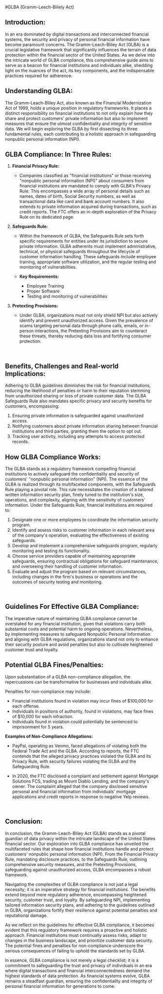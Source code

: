#GLBA (Gramm-Leech-Blilely Act)

## Introduction:

In an era dominated by digital transactions and interconnected financial systems, the security and privacy of personal financial information have become paramount concerns. The Gramm-Leach-Bliley Act (GLBA) is a crucial legislative framework that significantly influences the terrain of data protection within the financial sector of the United States. As we delve into the intricate world of GLBA compliance, this comprehensive guide aims to serve as a beacon for financial institutions and individuals alike, shedding light on the nuances of the act, its key components, and the indispensable practices required for adherence.
<br />


## Understanding GLBA:

The Gramm-Leach-Bliley Act, also known as the Financial Modernization Act of 1999, holds a unique position in regulatory frameworks. It places a distinct responsibility on financial institutions to not only explain how they share and protect customers' private information but also to implement measures that ensure the utmost confidentiality and integrity of sensitive data. We will begin exploring the GLBA by first dissecting its three fundamental rules, each contributing to a holistic approach in safeguarding nonpublic personal information (NPI).
<br />


## GLBA Compliance: In Three Rules:

1. **Financial Privacy Rule:**
    - Companies classified as "financial institutions" or those receiving "nonpublic personal information (NPI)" about consumers from financial institutions are mandated to comply with GLBA's Privacy Rule. This encompasses a wide array of personal details such as names, dates of birth, Social Security numbers, as well as transactional data like card and bank account numbers. It also extends to private information acquired during transactions, such as credit reports. The FTC offers an in-depth exploration of the Privacy Rule on its dedicated page.

2. **Safeguards Rule:**
    - Within the framework of GLBA, the Safeguards Rule sets forth specific requirements for entities under its jurisdiction to secure private information. GLBA adherents must implement administrative, technical, or physical safeguards throughout the lifecycle of customer information handling. These safeguards include employee training, appropriate software utilization, and the regular testing and monitoring of vulnerabilities.
   
    - **Key Requirements:**
        - Employee Training
        - Proper Software
        - Testing and monitoring of vulnerabilities

3. **Pretexting Provisions:**
    - Under GLBA, organizations must not only shield NPI but also actively identify and prevent unauthorized access. Given the prevalence of scams targeting personal data through phone calls, emails, or in-person interactions, the Pretexting Provisions aim to counteract these threats, thereby reducing data loss and fortifying consumer protection.
<br />
  
## Benefits, Challenges and Real-world Implications:

Adhering to GLBA guidelines diminishes the risk for financial institutions, reducing the likelihood of penalties or harm to their reputation stemming from unauthorized sharing or loss of private customer data. The GLBA Safeguards Rule also mandates specific privacy and security benefits for customers, encompassing:

1. Ensuring private information is safeguarded against unauthorized access.
2. Notifying customers about private information sharing between financial institutions and third parties, granting them the option to opt out.
3. Tracking user activity, including any attempts to access protected records.

## How GLBA Compliance Works:

The GLBA stands as a regulatory framework compelling financial institutions to actively safeguard the confidentiality and security of customers' "nonpublic personal information" (NPI). The essence of the GLBA is realized through its multifaceted components, with the Safeguards Rule playing a pivotal role. This rule necessitates the creation of a tailored written information security plan, finely tuned to the institution's size, operations, and complexity, aligning with the sensitivity of customers' information. Under the Safeguards Rule, financial institutions are required to:

1. Designate one or more employees to coordinate the information security program.
2. Identify and assess risks to customer information in each relevant area of the company's operation, evaluating the effectiveness of existing safeguards.
3. Develop and implement a comprehensive safeguards program, regularly monitoring and testing its functionality.
4. Choose service providers capable of maintaining appropriate safeguards, ensuring contractual obligations for safeguard maintenance, and overseeing their handling of customer information.
5. Evaluate and adjust the program based on relevant circumstances, including changes in the firm's business or operations and the outcomes of security testing and monitoring.
<br />

## Guidelines For Effective GLBA Compliance:

The imperative nature of maintaining GLBA compliance cannot be overstated for any financial institution, given that violations carry both substantial costs and potential harm to ongoing operations. Nevertheless, by implementing measures to safeguard Nonpublic Personal Information and aligning with GLBA regulations, organizations stand not only to enhance their security posture and avoid penalties but also to cultivate heightened customer trust and loyalty.
<br />


## Potential GLBA Fines/Penalties:

Upon substantiation of a GLBA non-compliance allegation, the repercussions can be transformative for businesses and individuals alike.

Penalties for non-compliance may include:

- Financial institutions found in violation may incur fines of $100,000 for each offense.
- Individuals in positions of authority, found in violations, may face fines of $10,000 for each infraction.
- Individuals found in violation could potentially be sentenced to imprisonment for 5 years.

**Examples of Non-Compliance Allegations:**
- PayPal, operating as Venmo, faced allegations of violating both the Federal Trade Act and the GLBA. According to reports, the FTC contends that the alleged privacy practices violated the GLBA and its Privacy Rule, with security failures violating the GLBA and the Safeguarding Rule.
  
- In 2020, the FTC disclosed a complaint and settlement against Mortgage Solutions FCS, trading as Mount Diablo Lending, and the company's owner. The complaint alleged that the company disclosed sensitive personal and financial information from individuals' mortgage applications and credit reports in response to negative Yelp reviews.
<br />

## Conclusion:

In conclusion, the Gramm-Leach-Bliley Act (GLBA) stands as a pivotal guardian of data privacy within the intricate landscape of the United States financial sector. Our exploration into GLBA compliance has unveiled the multifaceted rules that shape how financial institutions handle and protect customers' nonpublic personal information (NPI). From the Financial Privacy Rule, mandating disclosure practices, to the Safeguards Rule, outlining comprehensive security measures, and the Pretexting Provisions, safeguarding against unauthorized access, GLBA encompasses a robust framework.

Navigating the complexities of GLBA compliance is not just a legal necessity; it is an imperative strategy for financial institutions. The benefits extend beyond mere regulatory adherence, encompassing heightened security, customer trust, and loyalty. By safeguarding NPI, implementing tailored information security plans, and adhering to the guidelines outlined in GLBA, organizations fortify their resilience against potential penalties and reputational damage.

As we reflect on the guidelines for effective GLBA compliance, it becomes evident that this regulatory framework requires a proactive and holistic approach. Financial institutions must continually assess risks, adapt to changes in the business landscape, and prioritize customer data security. The potential fines and penalties for non-compliance underscore the serious consequences of failing to uphold the standards set by GLBA.

In essence, GLBA compliance is not merely a legal checklist; it is a commitment to safeguarding the trust and privacy of individuals in an era where digital transactions and financial interconnectedness demand the highest standards of data protection. As financial systems evolve, GLBA remains a steadfast guardian, ensuring the confidentiality and integrity of personal financial information for generations to come.











